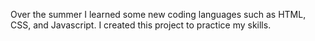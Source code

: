 Over the summer I learned some new coding languages such as HTML, CSS, and Javascript. I created this project to practice my skills. 
